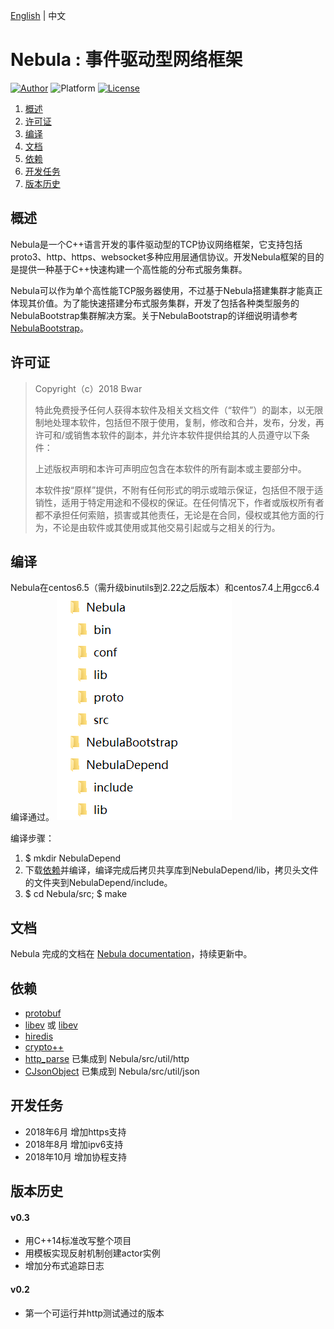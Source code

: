 [English](/README.md) | 中文
# Nebula : 事件驱动型网络框架
[![Author](https://img.shields.io/badge/author-@Bwar-blue.svg?style=flat)](cqc@vip.qq.com)  ![Platform](https://img.shields.io/badge/platform-Linux-green.svg?style=flat) [![License](https://img.shields.io/github/license/mashape/apistatus.svg)](LICENSE)<br/>

1. [概述](#Overview)
2. [许可证](#License)
3. [编译](#Building)
4. [文档](#Documentation)
5. [依赖](#DependOn)
6. [开发任务](#TODO)
7. [版本历史](#ChangeLog)

<a name="Overview"></a>
## 概述 

Nebula是一个C\+\+语言开发的事件驱动型的TCP协议网络框架，它支持包括proto3、http、https、websocket多种应用层通信协议。开发Nebula框架的目的是提供一种基于C\+\+快速构建一个高性能的分布式服务集群。

Nebula可以作为单个高性能TCP服务器使用，不过基于Nebula搭建集群才能真正体现其价值。为了能快速搭建分布式服务集群，开发了包括各种类型服务的NebulaBootstrap集群解决方案。关于NebulaBootstrap的详细说明请参考[NebulaBootstrap](https://github.com/Bwar/NebulaBootstrap)。

<a name="License"></a>
## 许可证
> Copyright（c）2018 Bwar
>
> 特此免费授予任何人获得本软件及相关文档文件（“软件”）的副本，以无限制地处理本软件，包括但不限于使用，复制，修改和合并，发布，分发，再许可和/或销售本软件的副本，并允许本软件提供给其的人员遵守以下条件：
>
> 上述版权声明和本许可声明应包含在本软件的所有副本或主要部分中。
>
> 本软件按“原样”提供，不附有任何形式的明示或暗示保证，包括但不限于适销性，适用于特定用途和不侵权的保证。在任何情况下，作者或版权所有者都不承担任何索赔，损害或其他责任，无论是在合同，侵权或其他方面的行为，不论是由软件或其使用或其他交易引起或与之相关的行为。

<a name="Building"></a>
## 编译
Nebula在centos6.5（需升级binutils到2.22之后版本）和centos7.4上用gcc6.4编译通过。
![nebula_build_dir](docs/image/build_dir.png)

编译步骤：
  1. $ mkdir NebulaDepend
  2. 下载[依赖](#DependOn)并编译，编译完成后拷贝共享库到NebulaDepend/lib，拷贝头文件的文件夹到NebulaDepend/include。
  3. $ cd Nebula/src; $ make

<a name="Documentation"></a>
## 文档
Nebula 完成的文档在 [Nebula documentation](https://github.com/Bwar/Nebula/wiki)，持续更新中。

<a name="DependOn"></a>
## 依赖 
   * [protobuf](https://github.com/google/protobuf)
   * [libev](http://software.schmorp.de/pkg/libev.html) 或 [libev](https://github.com/kindy/libev)
   * [hiredis](https://github.com/redis/hiredis)
   * [crypto++](http://www.cryptopp.com)
   * [http_parse](https://github.com/nodejs/http-parser) 已集成到 Nebula/src/util/http
   * [CJsonObject](https://github.com/Bwar/CJsonObject) 已集成到 Nebula/src/util/json

<a name="TODO"></a>
## 开发任务
   - 2018年6月 增加https支持
   - 2018年8月 增加ipv6支持
   - 2018年10月 增加协程支持

<a name="ChangeLog"></a>
## 版本历史
#### v0.3
   - 用C++14标准改写整个项目
   - 用模板实现反射机制创建actor实例
   - 增加分布式追踪日志
#### v0.2
   - 第一个可运行并http测试通过的版本
<br/>


